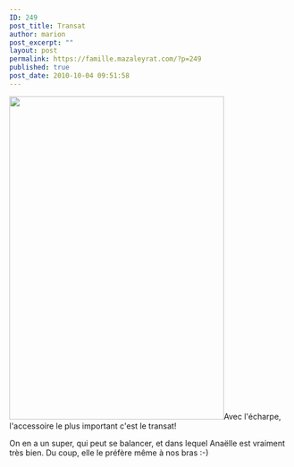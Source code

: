 ```yaml
---
ID: 249
post_title: Transat
author: marion
post_excerpt: ""
layout: post
permalink: https://famille.mazaleyrat.com/?p=249
published: true
post_date: 2010-10-04 09:51:58
---
```

<a href="http://famille.mazaleyrat.com/wp-content/uploads/2010/10/blog.jpg"><img class="alignleft size-large wp-image-250" title="on s'endort dans le transat" src="http://famille.mazaleyrat.com/wp-content/uploads/2010/10/blog-679x1024.jpg" alt="" width="384" height="579" /></a>Avec l'écharpe, l'accessoire le plus important c'est le transat!

On en a un super, qui peut se balancer, et dans lequel Anaëlle est vraiment très bien. Du coup, elle le préfère même à nos bras :-)